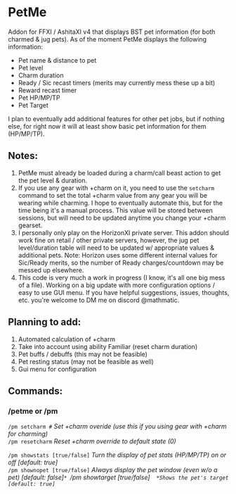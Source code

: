 # PetMe
Addon for FFXI / AshitaXI v4 that displays BST pet information (for both charmed & jug pets). As of the moment
PetMe displays the following information:
* Pet name & distance to pet
* Pet level
* Charm duration
* Ready / Sic recast timers (merits may currently mess these up a bit)
* Reward recast timer
* Pet HP/MP/TP
* Pet Target

I plan to eventually add additional features for other pet jobs, but if nothing else, for right now
it will at least show basic pet information for them (HP/MP/TP).

## Notes:
1)	PetMe must already be loaded during a charm/call beast action to get the pet level & duration.
2)	If you use any gear with +charm on it, you need to use the `setcharm` command to set the total +charm value
	from any gear you will be wearing while charming. I hope to eventually automate this, but for the time being
	it's a manual process. This value will be stored between sessions, but will need to be updated anytime you 
	change your +charm gearset.
4)	I personally only play on the HorizonXI private server. This addon should work fine on retail / other private
	servers, however, the jug pet level/duration table will need to be updated w/ appropriate values & additional pets.
	Note: Horizon uses some different internal values for Sic/Ready merits, so the number of Ready charges/countdown
	may be messed up elsewhere.
5)	This code is very much a work in progress (I know, it's all one big mess of a file). Working on a big update with
	more configuration options / easy to use GUI menu. If you have helpful suggestions, issues, thoughts, etc. you're 
	welcome to DM me on discord @mathmatic.

## Planning to add:
1) Automated calculation of +charm
2) Take into account using ability Familiar (reset charm duration)
3) Pet buffs / debuffs (this may not be feasible)
4) Pet resting status (may not be feasible as well)
5) Gui menu for configuration

## Commands:
### /petme or /pm
 `/pm setcharm #` *Set +charm overide (use this if you using gear with +charm for charming)*  
 `/pm resetcharm`  *Reset +charm override to default state (0)*  

 `/pm showstats [true/false]`  *Turn the display of pet stats (HP/MP/TP) on or off [default: true]*  
 `/pm shownopet [true/false]`  *Always display the pet window (even w/o a pet) [default: false]`*
 `/pm showtarget [true/false]`  *Shows the pet's target [default: true]`*
